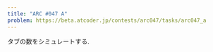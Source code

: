 ```yaml
---
title: "ARC #047 A"
problem: https://beta.atcoder.jp/contests/arc047/tasks/arc047_a
---
```

タブの数をシミュレートする.
